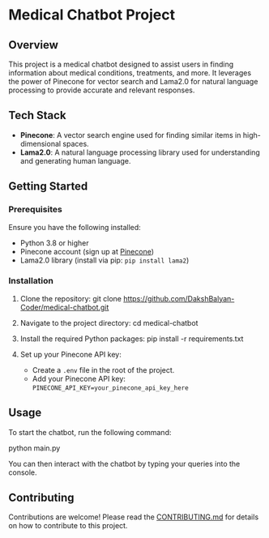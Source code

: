 # Medical Chatbot Project

## Overview

This project is a medical chatbot designed to assist users in finding information about medical conditions, treatments, and more. It leverages the power of Pinecone for vector search and Lama2.0 for natural language processing to provide accurate and relevant responses.

## Tech Stack

- **Pinecone**: A vector search engine used for finding similar items in high-dimensional spaces.
- **Lama2.0**: A natural language processing library used for understanding and generating human language.

## Getting Started

### Prerequisites

Ensure you have the following installed:

- Python 3.8 or higher
- Pinecone account (sign up at [Pinecone](https://www.pinecone.io/))
- Lama2.0 library (install via pip: `pip install lama2`)

### Installation

1. Clone the repository:
git clone https://github.com/DakshBalyan-Coder/medical-chatbot.git

2. Navigate to the project directory:
cd medical-chatbot

3. Install the required Python packages:
pip install -r requirements.txt

4. Set up your Pinecone API key:
   - Create a `.env` file in the root of the project.
   - Add your Pinecone API key: `PINECONE_API_KEY=your_pinecone_api_key_here`

## Usage

To start the chatbot, run the following command:

python main.py


You can then interact with the chatbot by typing your queries into the console.

## Contributing

Contributions are welcome! Please read the [CONTRIBUTING.md](CONTRIBUTING.md) for details on how to contribute to this project.


